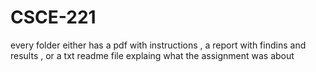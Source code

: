 # CSCE-221
every folder either has a pdf with instructions , a report with findins and results , or a txt readme file explaing what the assignment was about

